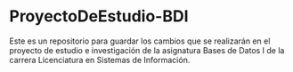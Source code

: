 # ProyectoDeEstudio-BDI
Este es un repositorio para guardar los cambios que se realizarán en el proyecto de estudio e investigación de la asignatura Bases de Datos I de la carrera Licenciatura en Sistemas de Información.
